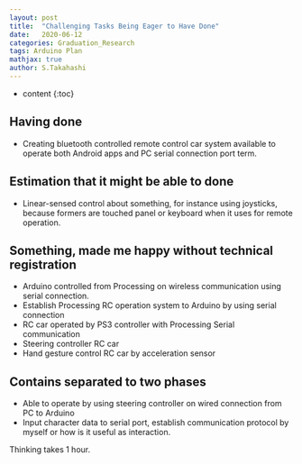 ```yaml
---
layout: post
title:  "Challenging Tasks Being Eager to Have Done"
date:   2020-06-12
categories: Graduation_Research
tags: Arduino Plan
mathjax: true
author: S.Takahashi
---
```


* content
{:toc}

## Having done

- Creating bluetooth controlled remote control car system available to operate both Android apps and PC serial connection port term.

## Estimation that it might be able to done

- Linear-sensed control about something, for instance using joysticks, because formers are touched panel or keyboard when it uses for remote operation.

## Something, made me happy without technical registration

- Arduino controlled from  Processing on wireless communication using serial connection.
- Establish Processing RC operation system to Arduino by using serial connection
- RC car operated by PS3 controller with Processing Serial communication
- Steering controller RC car
- Hand gesture control RC car by acceleration sensor

## Contains separated to two phases

- Able to operate by using steering controller on wired connection from PC to Arduino
- Input character data to serial port, establish communication protocol by myself or how is it useful as interaction.

Thinking takes 1 hour.